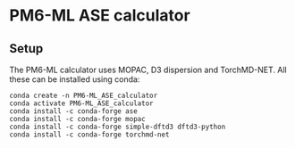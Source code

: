PM6-ML ASE calculator
=====================

Setup
-----

The PM6-ML calculator uses MOPAC, D3 dispersion and TorchMD-NET. All these can be installed using conda:

```
conda create -n PM6-ML_ASE_calculator
conda activate PM6-ML_ASE_calculator
conda install -c conda-forge ase
conda install -c conda-forge mopac
conda install -c conda-forge simple-dftd3 dftd3-python
conda install -c conda-forge torchmd-net

```
